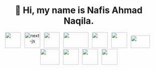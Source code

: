 <h1 align="center">👋 Hi, my name is Nafis Ahmad Naqila.</h1>
<div align="center">
  <img width="50px" height="50px" src="https://encrypted-tbn0.gstatic.com/images?q=tbn:ANd9GcTKfxxgtvjoywpYYFjqCM2IByvFIxA6n40Wtw&s"/>
  &nbsp;
  <img width="50px" height="50px" src="https://vitejs.dev/logo.svg" alt="next-js" />
  &nbsp;
  <img width="50px" height="50px" src="https://upload.wikimedia.org/wikipedia/commons/thumb/9/99/Unofficial_JavaScript_logo_2.svg/1200px-Unofficial_JavaScript_logo_2.svg.png" />
  &nbsp;
  <img width="80px" height="50px" src="https://upload.wikimedia.org/wikipedia/commons/thumb/2/27/PHP-logo.svg/1920px-PHP-logo.svg.png" />
  &nbsp;
  <img width="50px" height="50px" src="https://cdn.iconscout.com/icon/free/png-512/free-html-3628838-3030115.png?f=webp&w=256" />
  &nbsp;
  <img width="50px" height="50px" src="https://upload.wikimedia.org/wikipedia/commons/thumb/6/62/CSS3_logo.svg/512px-CSS3_logo.svg.png?20210705212817" />
  &nbsp;
  <img width="61px" height="40px" src="https://upload.wikimedia.org/wikipedia/commons/thumb/d/d5/Tailwind_CSS_Logo.svg/2560px-Tailwind_CSS_Logo.svg.png" />
  &nbsp;
  <img width="61px" height="50px" src="https://upload.wikimedia.org/wikipedia/commons/thumb/b/b2/Bootstrap_logo.svg/2560px-Bootstrap_logo.svg.png" />
  &nbsp;
  <img width="50px" height="50px" src="https://cdn-images-1.medium.com/v2/resize:fit:1200/1*5-aoK8IBmXve5whBQM90GA.png" />
  &nbsp;
  <img width="50px" height="50px" src="https://upload.wikimedia.org/wikipedia/commons/thumb/c/c3/Python-logo-notext.svg/640px-Python-logo-notext.svg.png" />
  &nbsp;
  <img width="50px" height="50px" src="https://upload.wikimedia.org/wikipedia/commons/7/7e/Dart-logo.png" />
</div>
